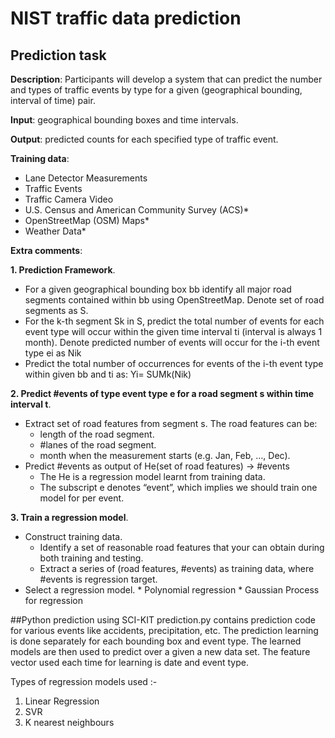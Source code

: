 # NIST traffic data prediction
## Prediction task
**Description**: 
Participants will develop a system that can predict the number and types of traffic events by type for a given (geographical bounding, interval of time) pair.

**Input**: 
geographical bounding boxes and time intervals.

**Output**: 
predicted counts for each specified type of traffic event.

**Training data**:
  * Lane Detector Measurements
  * Traffic Events
  * Traffic Camera Video
  * U.S. Census and American Community Survey (ACS)*
  * OpenStreetMap (OSM) Maps*
  * Weather Data*

**Extra comments**:

**1. Prediction Framework**.
  * For a given geographical bounding box bb identify all major road segments contained within bb using OpenStreetMap. Denote set of road segments as S.
  * For the k-th segment Sk in S, predict the total number of events for each event type will occur within the given time interval ti (interval is always 1 month). Denote predicted number of events will occur for the i-th event type ei as Nik
  * Predict the total number of occurrences for events of the i-th event type within given bb and ti as: Yi= SUMk(Nik)

**2. Predict #events of type event type e for a road segment s within time interval t**.
  * Extract set of road features from segment s. The road features can be:
    * length of the road segment.
    * #lanes of the road segment.
    * month when the measurement starts (e.g. Jan, Feb, …, Dec).
  * Predict #events as output of He(set of road features) -> #events
    * The He is a regression model learnt from training data.
    * The subscript e denotes “event”, which implies we should train one model for
per event.

**3. Train a regression model**.
  * Construct training data.
    * Identify a set of reasonable road features that your can obtain during both
training and testing.
    * Extract a series of (road features, #events) as training data, where #events is
regression target.
  *  Select a regression model.
    * Polynomial regression
    * Gaussian Process for regression
    
    
##Python prediction using SCI-KIT 
prediction.py contains prediction code for various events like accidents, precipitation, etc. The prediction learning 
is done separately for each bounding box and event type. The learned models are then used to predict over a given a new 
data set. The feature vector used each time for learning is date and event type.

Types of regression models used :- 
1. Linear Regression
2. SVR
3. K nearest neighbours


